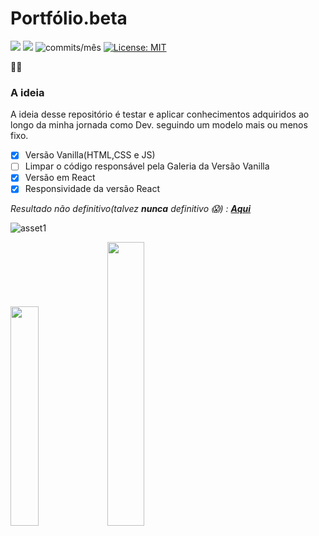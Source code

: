 
# Portfólio.beta
<img src="https://img.shields.io/github/languages/count/Pereira-Araujo/portfolio.beta?style=flat-square"/> <img src="https://img.shields.io/github/last-commit/Pereira-Araujo/portfolio.beta?style=flat-square"/> <img alt="commits/mês" src="https://img.shields.io/github/commit-activity/m/Pereira-Araujo/portfolio.beta?style=flat-square"/> [![License: MIT](https://img.shields.io/badge/License-MIT-yellow.svg)](https://opensource.org/licenses/MIT)

🚧👷
### A ideia
A ideia desse repositório é testar e aplicar conhecimentos adquiridos ao longo da minha jornada como Dev. seguindo um modelo mais ou menos fixo.

- [X] Versão Vanilla(HTML,CSS e JS)
- [ ] Limpar o código responsável pela Galeria da Versão Vanilla
- [X] Versão em React
- [X] Responsividade da versão React

*Resultado não definitivo(talvez **nunca** definitivo 😱) : [**Aqui**](https://thirsty-toys.surge.sh/)*


![asset1](https://user-images.githubusercontent.com/60116988/112471449-b0e7a700-8d4a-11eb-9f6f-0cd0ad725774.png)

<img width="30%" src="https://user-images.githubusercontent.com/60116988/112471016-20a96200-8d4a-11eb-9d72-c0fa01275f40.gif"/>      <img width="34.1%" src="https://user-images.githubusercontent.com/60116988/112472188-9e21a200-8d4b-11eb-8ca0-f64991997ead.png"/>
